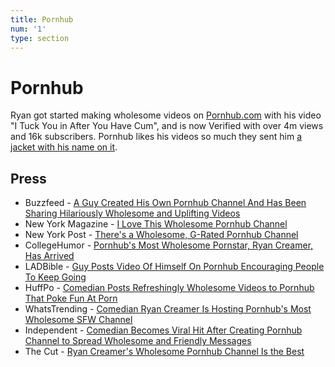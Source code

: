 ```yaml
---
title: Pornhub
num: '1'
type: section
---
```

# Pornhub

Ryan got started making wholesome videos on [Pornhub.com](https://www.pornhub.com/model/ryancreamer) with his video "I Tuck You in After You Have Cum", and is now Verified with over 4m views and 16k subscribers. Pornhub likes his videos so much they sent him [a jacket with his name on it](https://www.instagram.com/p/BsyBuc1nvZY/). 

## Press

* Buzzfeed - [A Guy Created His Own Pornhub Channel And Has Been Sharing Hilariously Wholesome and Uplifting Videos](https://www.buzzfeednews.com/article/tanyachen/a-guy-created-his-own-pornhub-channel-and-has-been-sharing)
* New York Magazine - [I Love This Wholesome Pornhub Channel](https://www.thecut.com/2019/02/ryan-creamer-wholesome-pornhub-channel-is-the-best.html)
* New York Post - [There's a Wholesome, G-Rated Pornhub Channel](https://nypost.com/2019/02/04/theres-a-wholesome-g-rated-pornhub-channel/)
* CollegeHumor - [Pornhub's Most Wholesome Pornstar, Ryan Creamer, Has Arrived](http://www.collegehumor.com/post/7058729/pornhubs-most-wholesome-pornstar-has-arrived)
* LADBible - [Guy Posts Video Of Himself On Pornhub Encouraging People To Keep Going](http://www.ladbible.com/news/weird-guy-posts-video-of-himself-on-pornhub-encouraging-people-to-keep-going-20181031)
* HuffPo - [Comedian Posts Refreshingly Wholesome Videos to Pornhub That Poke Fun At Porn](https://www.huffingtonpost.com/entry/comedian-posts-refreshingly-wholesome-videos-to-pornhub-that-poke-fun-at-porn_us_5c549327e4b09293b203e298)
* WhatsTrending - [Comedian Ryan Creamer Is Hosting Pornhub's Most Wholesome SFW Channel](https://whatstrending.com/weird/comedian-ryan-creamer-is-hosting-pornhubs-most-wholesome-sfw-channel/)
* Independent - [Comedian Becomes Viral Hit After Creating Pornhub Channel to Spread Wholesome and Friendly Messages](https://www.indy100.com/article/pornhub-wholesome-videos-ryan-creamer-comedy-viral-8758931)
* The Cut - [Ryan Creamer's Wholesome Pornhub Channel Is the Best](https://www.thecut.com/2019/02/ryan-creamer-wholesome-pornhub-channel-is-the-best.html)
